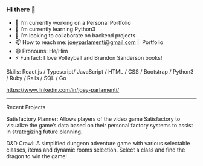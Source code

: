 ### Hi there 👋

- 🔭 I’m currently working on a Personal Portfolio
- 🌱 I’m currently learning Python3
- 👯 I’m looking to collaborate on backend projects
- 📫 How to reach me: joeyparlamenti@gmail.com || Portfolio
- 😄 Pronouns: He/Him
- ⚡ Fun fact: I love Volleyball and Brandon Sanderson books!

Skills: React.js / Typescript/ JavaScript / HTML / CSS / Bootstrap / Python3 / Ruby / Rails / SQL / Go

https://www.linkedin.com/in/joey-parlamenti/

--------------------------------------------------

Recent Projects

Satisfactory Planner: Allows players of the video game Satisfactory to visualize the game’s data based on their personal factory systems to assist in strategizing future planning.

D&D Crawl: A simplified dungeon adventure game with various selectable classes, items and dynamic rooms selection. Select a class and find the dragon to win the game!

